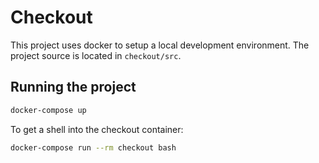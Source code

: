 # Checkout

This project uses docker to setup a local development environment. The project source is located in `checkout/src`.

## Running the project

```sh
docker-compose up
```

To get a shell into the checkout container:

```sh
docker-compose run --rm checkout bash
```
